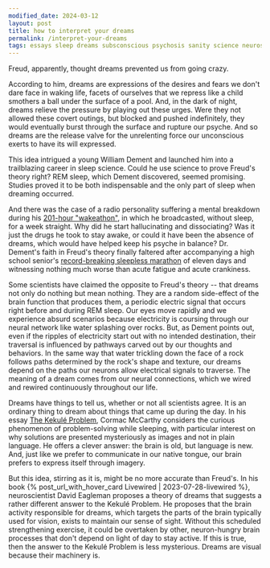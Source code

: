 ```yaml
---
modified_date: 2024-03-12
layout: post
title: how to interpret your dreams
permalink: /interpret-your-dreams
tags: essays sleep dreams subsconscious psychosis sanity science neuroscience neuroplasticity evolution problem-solving thinking freud william-dement david-eagleman cormac-mccarthy
---
```


Freud, apparently, thought dreams prevented us from going crazy.
<!--more-->
According to him, dreams are expressions of the desires and fears we don't dare face in waking life, facets of ourselves that we repress like a child smothers a ball under the surface of a pool.
And, in the dark of night, dreams relieve the pressure by playing out these urges.
Were they not allowed these covert outings, but blocked and pushed indefinitely, they would eventually burst through the surface and rupture our psyche.
And so dreams are the release valve for the unrelenting force our unconscious exerts to have its will expressed.

This idea intrigued a young William Dement and launched him into a trailblazing career in sleep science.
Could he use science to prove Freud's theory right?
REM sleep, which Dement discovered, seemed promising.
Studies proved it to be both indispensable and the only part of sleep when dreaming occurred.

And there was the case of a radio personality suffering a mental breakdown during his [201-hour "wakeathon"](https://en.wikipedia.org/wiki/Peter_Tripp), in which he broadcasted, without sleep, for a week straight.
Why did he start hallucinating and dissociating?
Was it just the drugs he took to stay awake, or could it have been the absence of dreams, which would have helped keep his psyche in balance?
Dr. Dement's faith in Freud's theory finally faltered after accompanying a high school senior's [record-breaking sleepless marathon](https://en.wikipedia.org/wiki/Randy_Gardner_sleep_deprivation_experiment) of eleven days and witnessing nothing much worse than acute fatigue and acute crankiness.

Some scientists have claimed the opposite to Freud's theory -- that dreams not only do nothing but mean nothing.
They are a random side-effect of the brain function that produces them, a periodic electric signal that occurs right before and during REM sleep.
Our eyes move rapidly and we experience absurd scenarios because electricity is coursing through our neural network like water splashing over rocks.
But, as Dement points out, even if the ripples of electricity start out with no intended destination, their traversal is influenced by pathways carved out by our thoughts and behaviors.
In the same way that water trickling down the face of a rock follows paths determined by the rock's shape and texture, our dreams depend on the paths our neurons allow electrical signals to traverse.
The meaning of a dream comes from our neural connections, which we wired and rewired continuously throughout our life.

Dreams have things to tell us, whether or not all scientists agree.
It is an ordinary thing to dream about things that came up during the day.
In his essay [The Kekulé Problem](https://nautil.us/the-kekul-problem-236574/), Cormac McCarthy considers the curious phenomenon of problem-solving while sleeping, with particular interest on why solutions are presented mysteriously as images and not in plain language.
He offers a clever answer: the brain is old, but language is new.
And, just like we prefer to communicate in our native tongue, our brain prefers to express itself through imagery.

But this idea, stirring as it is, might be no more accurate than Freud's.
In his book {% post_url_with_hover_card Livewired | 2023-07-28-livewired %}, neuroscientist David Eagleman proposes a theory of dreams that suggests a rather different answer to the Kekulé Problem.
He proposes that the brain activity responsible for dreams, which targets the parts of the brain typically used for vision, exists to maintain our sense of sight.
Without this scheduled strengthening exercise, it could be overtaken by other, neuron-hungry brain processes that don't depend on light of day to stay active.
If this is true, then the answer to the Kekulé Problem is less mysterious.
Dreams are visual because their machinery is.
